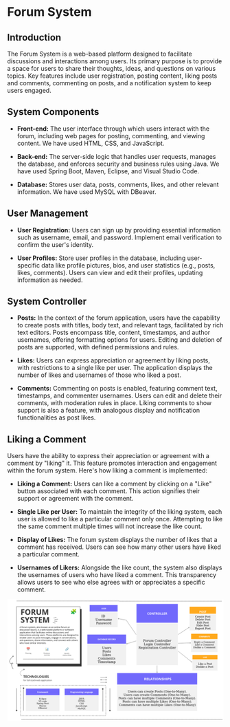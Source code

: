 # Forum System

## Introduction

The Forum System is a web-based platform designed to facilitate discussions and interactions among users.
Its primary purpose is to provide a space for users to share their thoughts, ideas, and questions on various topics. 
Key features include user registration, posting content, liking posts and comments, commenting on posts, and a notification system to keep users engaged.

## System Components

- **Front-end:** The user interface through which users interact with the forum, including web pages for posting, commenting, and viewing content. We have used HTML, CSS, and JavaScript.

- **Back-end:** The server-side logic that handles user requests, manages the database, and enforces security and business rules using Java. We have used Spring Boot, Maven, Eclipse, and Visual Studio Code.

- **Database:** Stores user data, posts, comments, likes, and other relevant information. We have used MySQL with DBeaver.

## User Management

- **User Registration:** Users can sign up by providing essential information such as username, email, and password. Implement email verification to confirm the user's identity.

- **User Profiles:** Store user profiles in the database, including user-specific data like profile pictures, bios, and user statistics (e.g., posts, likes, comments). Users can view and edit their profiles, updating information as needed.

## System Controller

- **Posts:** In the context of the forum application, users have the capability to create posts with titles, body text, and relevant tags, facilitated by rich text editors. Posts encompass title, content, timestamps, and author usernames, offering formatting options for users. Editing and deletion of posts are supported, with defined permissions and rules.

- **Likes:** Users can express appreciation or agreement by liking posts, with restrictions to a single like per user. The application displays the number of likes and usernames of those who liked a post.

- **Comments:** Commenting on posts is enabled, featuring comment text, timestamps, and commenter usernames. Users can edit and delete their comments, with moderation rules in place. Liking comments to show support is also a feature, with analogous display and notification functionalities as post likes.

## Liking a Comment
Users have the ability to express their appreciation or agreement with a comment by "liking" it. This feature promotes interaction and engagement within the forum system. Here's how liking a comment is implemented:

 - **Liking a Comment:** Users can like a comment by clicking on a "Like" button associated with each comment. This action signifies their support or agreement with the comment.

 - **Single Like per User:** To maintain the integrity of the liking system, each user is allowed to like a particular comment only once. Attempting to like the same comment multiple times will not increase the like count.
  
- **Display of Likes:** The forum system displays the number of likes that a comment has received. Users can see how many other users have liked a particular comment.

 - **Usernames of Likers:** Alongside the like count, the system also displays the usernames of users who have liked a comment. This transparency allows users to see who else agrees with or appreciates a specific comment.


![Forum System UML View](ERD.png)
